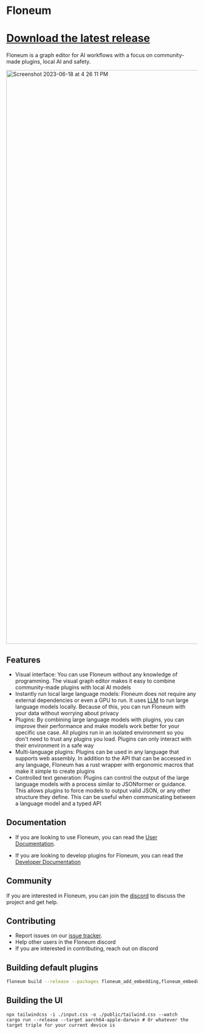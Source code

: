# Floneum
# [Download the latest release](https://github.com/floneum/floneum/releases/tag/v0.2.0)

Floneum is a graph editor for AI workflows with a focus on community-made plugins, local AI and safety.

<img width="1512" alt="Screenshot 2023-06-18 at 4 26 11 PM" src="https://floneum.com/assets/question_answer_example.png">

## Features

- Visual interface: You can use Floneum without any knowledge of programming. The visual graph editor makes it easy to combine community-made plugins with local AI models
- Instantly run local large language models: Floneum does not require any external dependencies or even a GPU to run. It uses [LLM](https://github.com/rustformers/llm) to run large language models locally. Because of this, you can run Floneum with your data without worrying about privacy
- Plugins: By combining large language models with plugins, you can improve their performance and make models work better for your specific use case. All plugins run in an isolated environment so you don't need to trust any plugins you load. Plugins can only interact with their environment in a safe way
- Multi-language plugins: Plugins can be used in any language that supports web assembly. In addition to the API that can be accessed in any language, Floneum has a rust wrapper with ergonomic macros that make it simple to create plugins
- Controlled text generation: Plugins can control the output of the large language models with a process similar to JSONformer or guidance. This allows plugins to force models to output valid JSON, or any other structure they define. This can be useful when communicating between a language model and a typed API

## Documentation

- If you are looking to use Floneum, you can read the [User Documentation](https://floneum.com/docs/user/).

- If you are looking to develop plugins for Floneum, you can read the [Developer Documentation](https://floneum.com/docs/developer/)

## Community

If you are interested in Floneum, you can join the [discord](https://discord.gg/dQdmhuB8q5) to discuss the project and get help.

## Contributing

- Report issues on our [issue tracker](https://github.com/floneum/floneum/issues).
- Help other users in the Floneum discord
- If you are interested in contributing, reach out on discord

## Building default plugins

```sh
floneum build --release --packages floneum_add_embedding,floneum_embedding,floneum_embedding_db,floneum_format,floneum_generate_text,floneum_generate_structured_text,floneum_search,floneum_search_engine,floneum_if,floneum_contains,floneum_write_to_file,floneum_read_from_file,floneum_python,floneum_create_tab,floneum_find_node,floneum_find_child_node,floneum_click_node,floneum_node_text,floneum_type_in_node,floneum_navigate_to,floneum_get_article,floneum_read_rss,floneum_split,floneum_slice,floneum_join,floneum_add_to_list,floneum_new_list,floneum_length,floneum_more_than,floneum_less_than,floneum_equals,floneum_and,floneum_or,floneum_not,floneum_add,floneum_subtract,floneum_multiply,floneum_divide,floneum_power,floneum_number,floneum_string
```

## Building the UI

```
npx tailwindcss -i ./input.css -o ./public/tailwind.css --watch
cargo run --release --target aarch64-apple-darwin # Or whatever the target triple for your current device is
```
